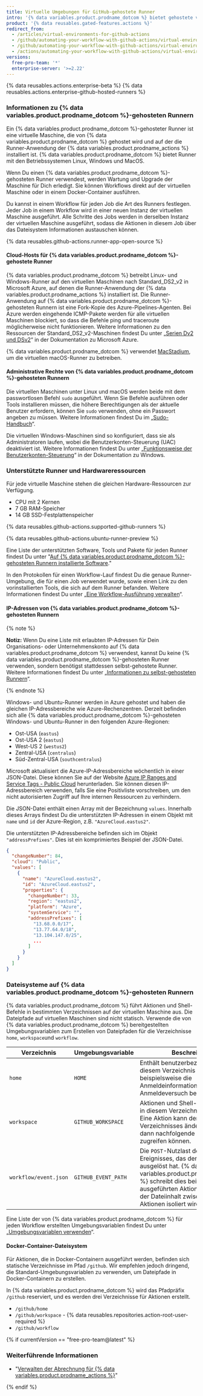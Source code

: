 ```yaml
---
title: Virtuelle Umgebungen für GitHub-gehostete Runner
intro: '{% data variables.product.prodname_dotcom %} bietet gehostete virtuelle Maschinen, um Workflows auszuführen. Die virtuelle Maschine umfasst eine Umgebung mit Tools, Paketen und Einstellungen für {% data variables.product.prodname_actions %}.'
product: '{% data reusables.gated-features.actions %}'
redirect_from:
  - /articles/virtual-environments-for-github-actions
  - /github/automating-your-workflow-with-github-actions/virtual-environments-for-github-actions
  - /github/automating-your-workflow-with-github-actions/virtual-environments-for-github-hosted-runners
  - /actions/automating-your-workflow-with-github-actions/virtual-environments-for-github-hosted-runners
versions:
  free-pro-team: '*'
  enterprise-server: '>=2.22'
---
```


{% data reusables.actions.enterprise-beta %}
{% data reusables.actions.enterprise-github-hosted-runners %}

### Informationen zu {% data variables.product.prodname_dotcom %}-gehosteten Runnern

Ein {% data variables.product.prodname_dotcom %}-gehosteter Runner ist eine virtuelle Maschine, die von {% data variables.product.prodname_dotcom %} gehostet wird und auf der die Runner-Anwendung der {% data variables.product.prodname_actions %} installiert ist. {% data variables.product.prodname_dotcom %} bietet Runner mit den Betriebssystemen Linux, Windows und MacOS.

Wenn Du einen {% data variables.product.prodname_dotcom %}-gehosteten Runner verwendest, werden Wartung und Upgrade der Maschine für Dich erledigt. Sie können Workflows direkt auf der virtuellen Maschine oder in einem Docker-Container ausführen.

Du kannst in einem Workflow für jeden Job die Art des Runners festlegen. Jeder Job in einem Workflow wird in einer neuen Instanz der virtuellen Maschine ausgeführt. Alle Schritte des Jobs werden in derselben Instanz der virtuellen Maschine ausgeführt, sodass die Aktionen in diesem Job über das Dateisystem Informationen austauschen können.

{% data reusables.github-actions.runner-app-open-source %}

#### Cloud-Hosts für {% data variables.product.prodname_dotcom %}-gehostete Runner

{% data variables.product.prodname_dotcom %} betreibt Linux- und Windows-Runner auf den virtuellen Maschinen nach Standard_DS2_v2 in Microsoft Azure, auf denen die Runner-Anwendung der {% data variables.product.prodname_actions %} installiert ist. Die Runner-Anwendung auf {% data variables.product.prodname_dotcom %}-gehosteten Runnern ist eine Fork-Kopie des Azure-Pipelines-Agenten. Bei Azure werden eingehende ICMP-Pakete werden für alle virtuellen Maschinen blockiert, so dass die Befehle ping und traceroute möglicherweise nicht funktionieren. Weitere Informationen zu den Ressourcen der Standard_DS2_v2-Maschinen findest Du unter „[Serien Dv2 und DSv2](https://docs.microsoft.com/en-us/azure/virtual-machines/dv2-dsv2-series#dsv2-series)“ in der Dokumentation zu Microsoft Azure.

{% data variables.product.prodname_dotcom %} verwendet [MacStadium](https://www.macstadium.com/), um die virtuellen macOS-Runner zu betreiben.

#### Administrative Rechte von {% data variables.product.prodname_dotcom %}-gehosteten Runnern

Die virtuellen Maschinen unter Linux und macOS werden beide mit dem passwortlosen Befehl `sudo` ausgeführt. Wenn Sie Befehle ausführen oder Tools installieren müssen, die höhere Berechtigungen als der aktuelle Benutzer erfordern, können Sie `sudo` verwenden, ohne ein Passwort angeben zu müssen. Weitere Informationen findest Du im „[Sudo-Handbuch](https://www.sudo.ws/man/1.8.27/sudo.man.html)“.

Die virtuellen Windows-Maschinen sind so konfiguriert, dass sie als Administratoren laufen, wobei die Benutzerkonten-Steuerung (UAC) deaktiviert ist. Weitere Informationen findest Du unter „[Funktionsweise der Benutzerkonten-Steuerung](https://docs.microsoft.com/de-de/windows/security/identity-protection/user-account-control/how-user-account-control-works)“ in der Dokumentation zu Windows.

### Unterstützte Runner und Hardwareressourcen

Für jede virtuelle Maschine stehen die gleichen Hardware-Ressourcen zur Verfügung.

- CPU mit 2 Kernen
- 7 GB RAM-Speicher
- 14 GB SSD-Festplattenspeicher

{% data reusables.github-actions.supported-github-runners %}

{% data reusables.github-actions.ubuntu-runner-preview %}

Eine Liste der unterstützten Software, Tools und Pakete für jeden Runner findest Du unter "[Auf {% data variables.product.prodname_dotcom %}-gehosteten Runnern installierte Software](/actions/reference/software-installed-on-github-hosted-runners)."

In den Protokollen für einen Workflow-Lauf findest Du die genaue Runner-Umgebung, die für einen Job verwendet wurde, sowie einen Link zu den vorinstallierten Tools, die sich auf dem Runner befanden. Weitere Informationen findest Du unter „[Eine Workflow-Ausführung verwalten](/actions/configuring-and-managing-workflows/managing-a-workflow-run#viewing-your-workflow-history)“.


#### IP-Adressen von {% data variables.product.prodname_dotcom %}-gehosteten Runnern

{% note %}

**Notiz:** Wenn Du eine Liste mit erlaubten IP-Adressen für Dein Organisations- oder Unternehmenskonto auf {% data variables.product.prodname_dotcom %} verwendest, kannst Du keine {% data variables.product.prodname_dotcom %}-gehosteten Runner verwenden, sondern benötigst stattdessen selbst-gehostete Runner. Weitere Informationen findest Du unter „[Informationen zu selbst-gehosteten Runnern](/actions/hosting-your-own-runners/about-self-hosted-runners)“.

{% endnote %}

Windows- und Ubuntu-Runner werden in Azure gehostet und haben die gleichen IP-Adressbereiche wie Azure-Rechenzentren. Derzeit befinden sich alle {% data variables.product.prodname_dotcom %}-gehosteten Windows- und Ubuntu-Runner in den folgenden Azure-Regionen:

- Ost-USA (`eastus`)
- Ost-USA 2 (`eastus`)
- West-US 2 (`westus2`)
- Zentral-USA (`centralus`)
- Süd-Zentral-USA (`southcentralus`)

Microsoft aktualisiert die Azure-IP-Adressbereiche wöchentlich in einer JSON-Datei. Diese können Sie auf der Website [Azure IP Ranges and Service Tags - Public Cloud](https://www.microsoft.com/en-us/download/details.aspx?id=56519) herunterladen. Sie können diesen IP-Adressbereich verwenden, falls Sie eine Positivliste vorschreiben, um den nicht autorisierten Zugriff auf Ihre internen Ressourcen zu verhindern.

Die JSON-Datei enthält einen Array mit der Bezeichnung `values`. Innerhalb dieses Arrays findest Du die unterstützten IP-Adressen in einem Objekt mit `name` und `id` der Azure-Region, z.B. `"AzureCloud.eastus2"`.

Die unterstützten IP-Adressbereiche befinden sich im Objekt `"addressPrefixes"`. Dies ist ein komprimiertes Beispiel der JSON-Datei.

```json
{
  "changeNumber": 84,
  "cloud": "Public",
  "values": [
    {
      "name": "AzureCloud.eastus2",
      "id": "AzureCloud.eastus2",
      "properties": {
        "changeNumber": 33,
        "region": "eastus2",
        "platform": "Azure",
        "systemService": "",
        "addressPrefixes": [
          "13.68.0.0/17",
          "13.77.64.0/18",
          "13.104.147.0/25",
          ...
        ]
      }
    }
  ]
}
```

### Dateisysteme auf {% data variables.product.prodname_dotcom %}-gehosteten Runnern

{% data variables.product.prodname_dotcom %} führt Aktionen und Shell-Befehle in bestimmten Verzeichnissen auf der virtuellen Maschine aus. Die Dateipfade auf virtuellen Maschinen sind nicht statisch. Verwende die von {% data variables.product.prodname_dotcom %} bereitgestellten Umgebungsvariablen zum Erstellen von Dateipfaden für die Verzeichnisse `home`, `workspace`und `workflow`.

| Verzeichnis           | Umgebungsvariable   | Beschreibung                                                                                                                                                                                                                                |
| --------------------- | ------------------- | ------------------------------------------------------------------------------------------------------------------------------------------------------------------------------------------------------------------------------------------- |
| `home`                | `HOME`              | Enthält benutzerbezogene Daten. In diesem Verzeichnis können sich beispielsweise die Anmeldeinformation aus einem Anmeldeversuch befinden.                                                                                                  |
| `workspace`           | `GITHUB_WORKSPACE`  | Aktionen und Shell-Befehle werden in diesem Verzeichnis ausgeführt. Eine Aktion kann den Inhalt dieses Verzeichnisses ändern, auf den dann nachfolgende Aktionen zugreifen können.                                                          |
| `workflow/event.json` | `GITHUB_EVENT_PATH` | Die `POST`-Nutzlast des Webhook-Ereignisses, das den Workflow ausgelöst hat. {% data variables.product.prodname_dotcom %} schreibt dies bei jeder ausgeführten Aktion neu, sodass der Dateiinhalt zwischen den Aktionen isoliert wird. |

Eine Liste der von {% data variables.product.prodname_dotcom %} für jeden Workflow erstellten Umgebungsvariablen findest Du unter „[Umgebungsvariablen verwenden](/github/automating-your-workflow-with-github-actions/using-environment-variables)“.

#### Docker-Container-Dateisystem

Für Aktionen, die in Docker-Containern ausgeführt werden, befinden sich statische Verzeichnisse im Pfad `/github`. Wir empfehlen jedoch dringend, die Standard-Umgebungsvariablen zu verwenden, um Dateipfade in Docker-Containern zu erstellen.

In {% data variables.product.prodname_dotcom %} wird das Pfadpräfix `/github` reserviert, und es werden drei Verzeichnisse für Aktionen erstellt.

- `/github/home`
- `/github/workspace` - {% data reusables.repositories.action-root-user-required %}
- `/github/workflow`

{% if currentVersion == "free-pro-team@latest" %}

### Weiterführende Informationen
- "[Verwalten der Abrechnung für {% data variables.product.prodname_actions %}](/github/setting-up-and-managing-billing-and-payments-on-github/managing-billing-for-github-actions)"

{% endif %}
